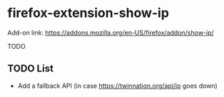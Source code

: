 # firefox-extension-show-ip

Add-on link: https://addons.mozilla.org/en-US/firefox/addon/show-ip/

TODO

## TODO List

- Add a fallback API (in case https://twinnation.org/api/ip goes down)

